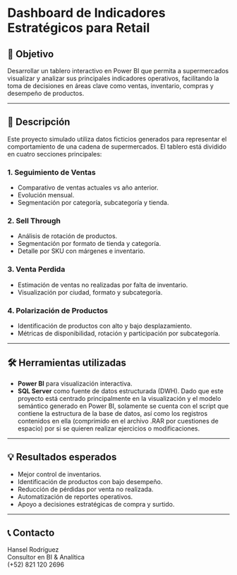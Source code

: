 # Dashboard de Indicadores Estratégicos para Retail

## 🎯 Objetivo

Desarrollar un tablero interactivo en Power BI que permita a supermercados visualizar y analizar sus principales indicadores operativos, facilitando la toma de decisiones en áreas clave como ventas, inventario, compras y desempeño de productos.

---

## 🧩 Descripción

Este proyecto simulado utiliza datos ficticios generados para representar el comportamiento de una cadena de supermercados. El tablero está dividido en cuatro secciones principales:

### 1. Seguimiento de Ventas
- Comparativo de ventas actuales vs año anterior.
- Evolución mensual.
- Segmentación por categoría, subcategoría y tienda.

### 2. Sell Through
- Análisis de rotación de productos.
- Segmentación por formato de tienda y categoría.
- Detalle por SKU con márgenes e inventario.

### 3. Venta Perdida
- Estimación de ventas no realizadas por falta de inventario.
- Visualización por ciudad, formato y subcategoría.

### 4. Polarización de Productos
- Identificación de productos con alto y bajo desplazamiento.
- Métricas de disponibilidad, rotación y participación por subcategoría.

---

## 🛠️ Herramientas utilizadas

- **Power BI** para visualización interactiva.
- **SQL Server** como fuente de datos estructurada (DWH). Dado que este proyecto está centrado principalmente en la visualización y el modelo semántico generado en Power BI, solamente se cuenta con el script que contiene la estructura de la base de datos, así como los registros contenidos en ella (comprimido en el archivo .RAR por cuestiones de espacio) por si se quieren realizar ejercicios o modificaciones.

---

## 💡 Resultados esperados

- Mejor control de inventarios.
- Identificación de productos con bajo desempeño.
- Reducción de pérdidas por venta no realizada.
- Automatización de reportes operativos.
- Apoyo a decisiones estratégicas de compra y surtido.

---

## 📞 Contacto

Hansel Rodríguez    
Consultor en BI & Analítica    
(+52) 821 120 2696
